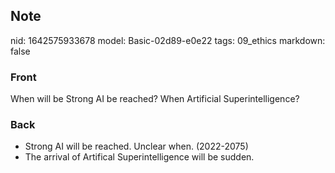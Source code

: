 ## Note
nid: 1642575933678
model: Basic-02d89-e0e22
tags: 09_ethics
markdown: false

### Front
When will be Strong AI be reached? When Artificial Superintelligence?

### Back
<ul><li>Strong AI will be reached. Unclear when. (2022-2075)</li><li>The arrival of Artifical Superintelligence will be sudden.</li></ul>
